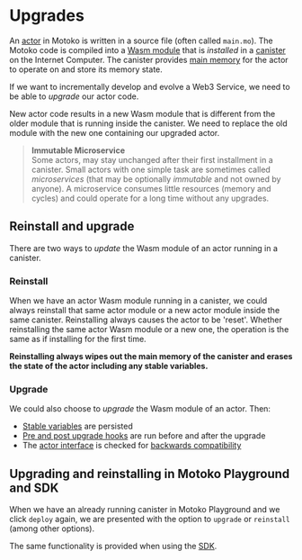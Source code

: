 # Upgrades
An [actor](/internet-computer-programming-concepts/actors.html) in Motoko is written in a source file (often called `main.mo`). The Motoko code is compiled into a [Wasm module](/internet-computer-programming-concepts/actors/actor-to-canister.html#code-compiling-and-wasm-modules) that is *installed* in a [canister](/internet-computer-programming-concepts/actors/actor-to-canister.html#canister) on the Internet Computer. The canister provides [main memory](/internet-computer-programming-concepts/basic-memory-persistence.html#canister-main-memory) for the actor to operate on and store its memory state. 

If we want to incrementally develop and evolve a Web3 Service, we need to be able to *upgrade* our actor code. 

New actor code results in a new Wasm module that is different from the older module that is running inside the canister. We need to replace the old module with the new one containing our upgraded actor. 

> **Immutable Microservice**  
> Some actors, may stay unchanged after their first installment in a canister. Small actors with one simple task are sometimes called *microservices* (that may be optionally *immutable* and not owned by anyone). A microservice consumes little resources (memory and cycles) and could operate for a long time without any upgrades.

## Reinstall and upgrade
There are two ways to *update* the Wasm module of an actor running in a canister. 

### Reinstall
When we have an actor Wasm module running in a canister, we could always reinstall that same actor module or a new actor module inside the same canister. Reinstalling always causes the actor to be 'reset'. Whether reinstalling the same actor Wasm module or a new one, the operation is the same as if installing for the first time.

**Reinstalling always wipes out the main memory of the canister and erases the state of the actor including any stable variables.** 

### Upgrade
We could also choose to *upgrade* the Wasm module of an actor. Then:
- [Stable variables](/internet-computer-programming-concepts/basic-memory-persistence/stable-variables.html) are persisted
- [Pre and post upgrade hooks](/advanced-concepts/system-apis/preupgrade-postupgrade.html) are run before and after the upgrade
- The [actor interface](/internet-computer-programming-concepts/async-data/candid.html#actor-interfaces) is checked for [backwards compatibility](/internet-computer-programming-concepts/basic-memory-persistence.html#service-upgrades-and-sub-typing)

## Upgrading and reinstalling in Motoko Playground and SDK
When we have an already running canister in Motoko Playground and we click `deploy` again, we are presented with the option to `upgrade` or `reinstall` (among other options).

The same functionality is provided when using the [SDK](/project-deployment.html).